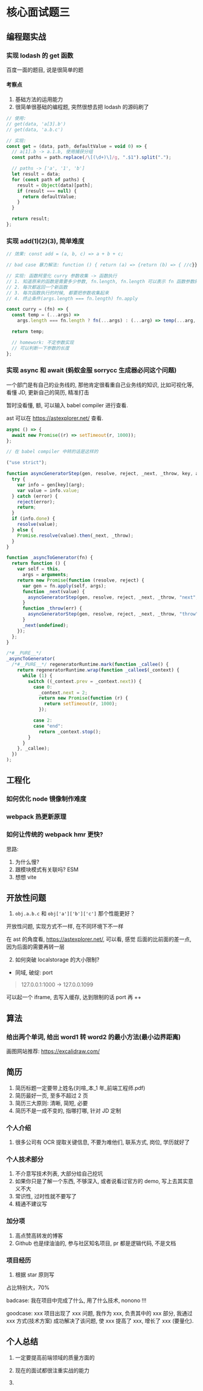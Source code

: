 # 核心面试题三

## 编程题实战

### 实现 lodash 的 get 函数

百度一面的题目, 说是很简单的题

#### 考察点

1. 基础方法的运用能力
2. 很简单很基础的编程题, 突然很想去把 lodash 的源码刷了

```js
// 使用:
// get(data, 'a[3].b')
// get(data, 'a.b.c')

// 实现:
const get = (data, path, defaultValue = void 0) => {
  // a[1].b -> a.1.b, 使用捕获分组
  const paths = path.replace(/\[(\d+)\]/g, ".$1").split(".");

  // paths -> ['a', '1', 'b']
  let result = data;
  for (const path of paths) {
    result = Object(data)[path];
    if (result === null) {
      return defaultValue;
    }
  }

  return result;
};
```

### 实现 add(1)(2)(3), 简单难度

```js
// 效果: const add = (a, b, c) => a + b + c;

// bad case 暴力解法: function () { return (a) => {return (b) => { //c}}}

// 实现: 函数柯里化 curry 参数收集 -> 函数执行
// 1. 知道原来的函数是需要多少参数, fn.length, fn.length 可以表示 fn 函数参数的个数
// 2. 每次都返回一个新函数
// 3. 每次函数执行的时候, 都要把参数收集起来
// 4. 终止条件(args.length === fn.length) fn.apply

const curry = (fn) => {
  const temp = (...args) =>
    args.length === fn.length ? fn(...args) : (...arg) => temp(...arg, ...args);

  return temp;

  // homework: 不定参数实现
  // 可以判断一下参数的长度
};
```

### 实现 async 和 await (蚂蚁金服 sorrycc 生成器必问这个问题)

一个部门是有自己的业务线的, 那他肯定很看重自己业务线的知识, 比如可视化等, 看懂 JD, 更新自己的简历, 精准打击

暂时没看懂, 额, 可以输入 babel compiler 进行查看.

ast 可以在 https://astexplorer.net/ 查看.

```js
async () => {
  await new Promise((r) => setTimeout(r, 1000));
};

// 在 babel compiler 中转的话是这样的

("use strict");

function asyncGeneratorStep(gen, resolve, reject, _next, _throw, key, arg) {
  try {
    var info = gen[key](arg);
    var value = info.value;
  } catch (error) {
    reject(error);
    return;
  }
  if (info.done) {
    resolve(value);
  } else {
    Promise.resolve(value).then(_next, _throw);
  }
}

function _asyncToGenerator(fn) {
  return function () {
    var self = this,
      args = arguments;
    return new Promise(function (resolve, reject) {
      var gen = fn.apply(self, args);
      function _next(value) {
        asyncGeneratorStep(gen, resolve, reject, _next, _throw, "next", value);
      }
      function _throw(err) {
        asyncGeneratorStep(gen, resolve, reject, _next, _throw, "throw", err);
      }
      _next(undefined);
    });
  };
}

/*#__PURE__*/
_asyncToGenerator(
  /*#__PURE__*/ regeneratorRuntime.mark(function _callee() {
    return regeneratorRuntime.wrap(function _callee$(_context) {
      while (1) {
        switch ((_context.prev = _context.next)) {
          case 0:
            _context.next = 2;
            return new Promise(function (r) {
              return setTimeout(r, 1000);
            });

          case 2:
          case "end":
            return _context.stop();
        }
      }
    }, _callee);
  })
);
```

## 工程化

### 如何优化 node 镜像制作难度

### webpack 热更新原理

### 如何让传统的 webpack hmr 更快?

思路:

1. 为什么慢?
2. 跟模块模式有关联吗? ESM
3. 想想 vite

## 开放性问题

1. `obj.a.b.c` 和 `obj['a']['b']['c']` 那个性能更好？

开放性问题, 实现方式不一样, 在不同环境下不一样

在 ast 的角度看, https://astexplorer.net/, 可以看, 感觉 后面的比前面的差一点, 因为后面的需要再转一层

2. 如何突破 localstorage 的大小限制?

- 同域, 破绽: port

> 127.0.0.1:1000 -> 127.0.0.1099

可以起一个 iframe, 去写入缓存, 达到限制的话 port 再 ++

## 算法

### 给出两个单词, 给出 word1 转 word2 的最小方法(最小边界距离)

画图网站推荐: https://excalidraw.com/

## 简历

1. 简历标题一定要带上姓名(刘喧\_本\_1 年\_前端工程师.pdf)
2. 简历最好一页, 至多不超过 2 页
3. 简历三大原则: 清晰, 简短, 必要
4. 简历不是一成不变的, 指哪打哪, 针对 JD 定制

### 个人介绍

1. 很多公司有 OCR 提取关键信息, 不要为难他们, 联系方式, 岗位, 学历就好了

### 个人技术部分

1. 不介意写技术列表, 大部分给自己挖坑
2. 如果你只是了解一个东西, 不够深入, 或者说看过官方的 demo, 写上去其实意义不大
3. 常识性, 过时性就不要写了
4. 精通不建议写

### 加分项

1. 高点赞高转发的博客
2. Github 也是绿油油的, 参与社区知名项目, pr 都是逻辑代码, 不是文档

### 项目经历

1. 根据 star 原则写

占比特别大，70%

badcase:
我在项目中完成了什么, 用了什么技术, nonono !!!

goodcase:
xxx 项目出现了 xxx 问题, 我作为 xxx, 负责其中的 xxx 部分, 我通过 xxx 方式(技术方案) 成功解决了该问题, 使 xxx 提高了 xxx, 增长了 xxx (要量化).

## 个人总结

1. 一定要提高前端领域的质量方面的

2. 现在的面试都很注重实战的能力

3.
